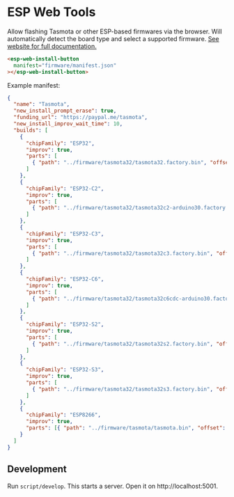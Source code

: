 # ESP Web Tools

Allow flashing Tasmota or other ESP-based firmwares via the browser. Will automatically detect the board type and select a supported firmware. [See website for full documentation.](https://esphome.github.io/esp-web-tools/)

```html
<esp-web-install-button
  manifest="firmware/manifest.json"
></esp-web-install-button>
```

Example manifest:

```json
{
  "name": "Tasmota",
  "new_install_prompt_erase": true,
  "funding_url": "https://paypal.me/tasmota",
  "new_install_improv_wait_time": 10,
  "builds": [
    {
      "chipFamily": "ESP32",
      "improv": true,
      "parts": [
        { "path": "../firmware/tasmota32/tasmota32.factory.bin", "offset": 0 }
      ]
    },
    {
      "chipFamily": "ESP32-C2",
      "improv": true,
      "parts": [
        { "path": "../firmware/tasmota32/tasmota32c2-arduino30.factory.bin", "offset": 0 }
      ]
    },
    {
      "chipFamily": "ESP32-C3",
      "improv": true,
      "parts": [
        { "path": "../firmware/tasmota32/tasmota32c3.factory.bin", "offset": 0 }
      ]
    },
    {
      "chipFamily": "ESP32-C6",
      "improv": true,
      "parts": [
        { "path": "../firmware/tasmota32/tasmota32c6cdc-arduino30.factory.bin", "offset": 0 }
      ]
    },
    {
      "chipFamily": "ESP32-S2",
      "improv": true,
      "parts": [
        { "path": "../firmware/tasmota32/tasmota32s2.factory.bin", "offset": 0 }
      ]
    },
    {
      "chipFamily": "ESP32-S3",
      "improv": true,
      "parts": [
        { "path": "../firmware/tasmota32/tasmota32s3.factory.bin", "offset": 0 }
      ]
    },
    {
      "chipFamily": "ESP8266",
      "improv": true,
      "parts": [{ "path": "../firmware/tasmota/tasmota.bin", "offset": 0 }]
    }
  ]
}
```

## Development

Run `script/develop`. This starts a server. Open it on http://localhost:5001.

